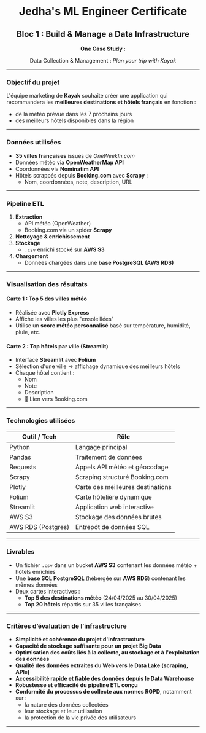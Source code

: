 <h1 align="center">Jedha's ML Engineer Certificate</h1>
<h2 align="center">Bloc 1 : Build & Manage a Data Infrastructure</h2>

<p align="center"><strong>One Case Study :</strong></p>
<p align="center">Data Collection & Management : <em>Plan your trip with Kayak</em></p>

---

### Objectif du projet

L'équipe marketing de **Kayak** souhaite créer une application qui recommandera les **meilleures destinations et hôtels français** en fonction :

- de la météo prévue dans les 7 prochains jours  
- des meilleurs hôtels disponibles dans la région

---

### Données utilisées

- **35 villes françaises** issues de _OneWeekIn.com_  
- Données météo via **OpenWeatherMap API**  
- Coordonnées via **Nominatim API**  
- Hôtels scrappés depuis **Booking.com** avec **Scrapy** :
  - Nom, coordonnées, note, description, URL

---

### Pipeline ETL

1. **Extraction**
   - API météo (OpenWeather)
   - Booking.com via un spider **Scrapy**
2. **Nettoyage & enrichissement**
3. **Stockage**
   - `.csv` enrichi stocké sur **AWS S3**
4. **Chargement**
   - Données chargées dans une **base PostgreSQL (AWS RDS)**

---

### Visualisation des résultats

#### Carte 1 : Top 5 des villes météo

- Réalisée avec **Plotly Express**
- Affiche les villes les plus "ensoleillées"
- Utilise un **score météo personnalisé** basé sur température, humidité, pluie, etc.

#### Carte 2 : Top hôtels par ville (Streamlit)

- Interface **Streamlit** avec **Folium**
- Sélection d'une ville → affichage dynamique des meilleurs hôtels  
- Chaque hôtel contient :
  - Nom
  - Note
  - Description
  - 🔗 Lien vers Booking.com

---

### Technologies utilisées

| Outil / Tech       | Rôle                              |
|--------------------|-----------------------------------|
| Python             | Langage principal                 |
| Pandas             | Traitement de données             |
| Requests           | Appels API météo et géocodage     |
| Scrapy             | Scraping structuré Booking.com    |
| Plotly             | Carte des meilleures destinations |
| Folium             | Carte hôtelière dynamique         |
| Streamlit          | Application web interactive       |
| AWS S3             | Stockage des données brutes       |
| AWS RDS (Postgres) | Entrepôt de données SQL           |

---

### Livrables

- Un fichier `.csv` dans un bucket **AWS S3** contenant les données météo + hôtels enrichies  
- Une **base SQL PostgreSQL** (hébergée sur **AWS RDS**) contenant les mêmes données  
- Deux cartes interactives :
  - **Top 5 des destinations météo** (24/04/2025 au 30/04/2025)
  - **Top 20 hôtels** répartis sur 35 villes françaises

---

### Critères d’évaluation de l’infrastructure

- **Simplicité et cohérence du projet d'infrastructure**
- **Capacité de stockage suffisante pour un projet Big Data**
- **Optimisation des coûts liés à la collecte, au stockage et à l'exploitation des données**
- **Qualité des données extraites du Web vers le Data Lake (scraping, APIs)**
- **Accessibilité rapide et fiable des données depuis le Data Warehouse**
- **Robustesse et efficacité du pipeline ETL conçu**
- **Conformité du processus de collecte aux normes RGPD**, notamment sur :
  - la nature des données collectées
  - leur stockage et leur utilisation
  - la protection de la vie privée des utilisateurs

---
